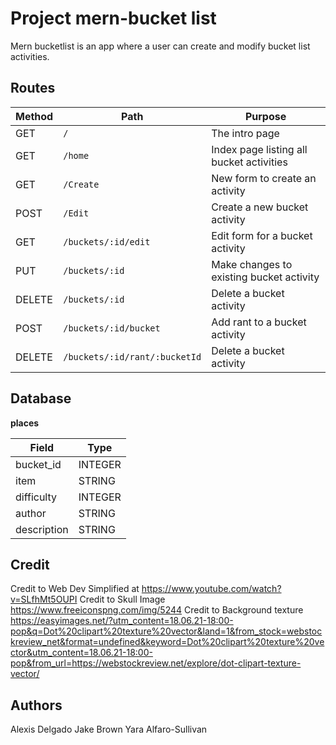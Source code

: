 # Project mern-bucket list

Mern bucketlist is an app where a user can create and modify bucket list activities.

## Routes

| Method | Path | Purpose |
| ------ | ------------------------------------- | ----------------------------- |
| GET | `/` | The intro page |
| GET | `/home` | Index page listing all bucket activities |
| GET | `/Create` | New form to create an activity |
| POST | `/Edit` | Create a new bucket activity |
| GET | `/buckets/:id/edit` | Edit form for a bucket activity |
| PUT | `/buckets/:id` | Make changes to existing bucket activity |
| DELETE | `/buckets/:id` | Delete a bucket activity  |
| POST | `/buckets/:id/bucket` | Add rant to a bucket activity |
| DELETE | `/buckets/:id/rant/:bucketId` | Delete a bucket activity |

## Database

**places** 

| Field | Type |
| ---------- | ------------ |
| bucket_id | INTEGER |
| item | STRING |
| difficulty | INTEGER |
| author | STRING |
| description | STRING |



## Credit

Credit to Web Dev Simplified at https://www.youtube.com/watch?v=SLfhMt5OUPI
Credit to Skull Image https://www.freeiconspng.com/img/5244
Credit to Background texture https://easyimages.net/?utm_content=18.06.21-18:00-pop&q=Dot%20clipart%20texture%20vector&land=1&from_stock=webstockreview_net&format=undefined&keyword=Dot%20clipart%20texture%20vector&utm_content=18.06.21-18:00-pop&from_url=https://webstockreview.net/explore/dot-clipart-texture-vector/

## Authors  

Alexis Delgado
Jake Brown
Yara Alfaro-Sullivan